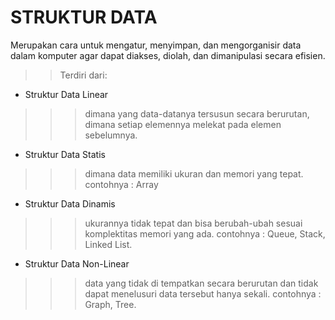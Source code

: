 # STRUKTUR DATA


Merupakan cara untuk mengatur, menyimpan, dan mengorganisir data dalam komputer agar dapat diakses, diolah, dan dimanipulasi secara efisien.
>>Terdiri dari:

+ Struktur Data Linear
>>>dimana yang data-datanya tersusun secara berurutan, dimana setiap elemennya melekat pada elemen sebelumnya.
- Struktur Data Statis
>>>dimana data memiliki ukuran dan memori yang tepat. contohnya : Array
- Struktur Data Dinamis
>>>ukurannya tidak tepat dan bisa berubah-ubah sesuai komplektitas memori yang ada. contohnya : Queue, Stack, Linked List.
+ Struktur Data Non-Linear
>>>data yang tidak di tempatkan secara berurutan dan tidak dapat menelusuri data tersebut hanya sekali. contohnya : Graph, Tree.